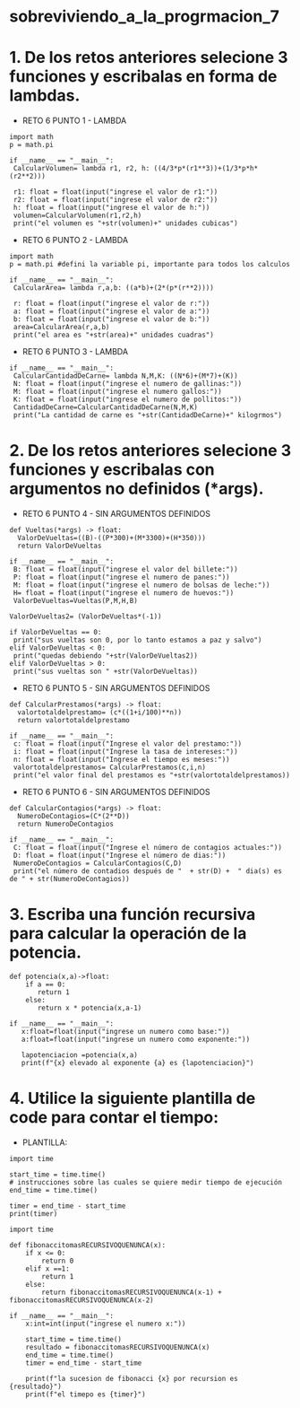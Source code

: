 # sobreviviendo_a_la_progrmacion_7


# 1. De los retos anteriores selecione 3 funciones y escribalas en forma de lambdas.

 - RETO 6 PUNTO 1 - LAMBDA

```pseudocode
import math
p = math.pi 
                            
if __name__ == "__main__":
 CalcularVolumen= lambda r1, r2, h: ((4/3*p*(r1**3))+(1/3*p*h*(r2**2))) 
 
 r1: float = float(input("ingrese el valor de r1:"))
 r2: float = float(input("ingrese el valor de r2:"))
 h: float = float(input("ingrese el valor de h:"))
 volumen=CalcularVolumen(r1,r2,h)
 print("el volumen es "+str(volumen)+" unidades cubicas")

```


 - RETO 6 PUNTO 2 - LAMBDA

```pseudocode
import math
p = math.pi #defini la variable pi, importante para todos los calculos
                            
if __name__ == "__main__":
 CalcularArea= lambda r,a,b: ((a*b)+(2*(p*(r**2))))  
                                    
 r: float = float(input("ingrese el valor de r:"))        
 a: float = float(input("ingrese el valor de a:"))
 b: float = float(input("ingrese el valor de b:"))
 area=CalcularArea(r,a,b)
 print("el area es "+str(area)+" unidades cuadras")

```


 - RETO 6 PUNTO 3 - LAMBDA


```pseudocode
if __name__ == "__main__":
 CalcularCantidadDeCarne= lambda N,M,K: ((N*6)+(M*7)+(K))
 N: float = float(input("ingrese el numero de gallinas:"))
 M: float = float(input("ingrese el numero gallos:"))
 K: float = float(input("ingrese el numero de pollitos:"))
 CantidadDeCarne=CalcularCantidadDeCarne(N,M,K)
 print("La cantidad de carne es "+str(CantidadDeCarne)+" kilogrmos")
```

# 2. De los retos anteriores selecione 3 funciones y escribalas con argumentos no definidos (*args).


 - RETO 6 PUNTO 4 - SIN ARGUMENTOS DEFINIDOS


```pseudocode
def Vueltas(*args) -> float:
  ValorDeVueltas=((B)-((P*300)+(M*3300)+(H*350))) 
  return ValorDeVueltas

if __name__ == "__main__":
 B: float = float(input("ingrese el valor del billete:"))
 P: float = float(input("ingrese el numero de panes:"))
 M: float = float(input("ingrese el numero de bolsas de leche:"))
 H= float = float(input("ingrese el numero de huevos:"))
 ValorDeVueltas=Vueltas(P,M,H,B)

ValorDeVueltas2= (ValorDeVueltas*(-1))

if ValorDeVueltas == 0:
 print("sus vueltas son 0, por lo tanto estamos a paz y salvo")
elif ValorDeVueltas < 0:
 print("quedas debiendo "+str(ValorDeVueltas2))
elif ValorDeVueltas > 0:
 print("sus vueltas son " +str(ValorDeVueltas))

```


 - RETO 6 PUNTO 5 - SIN ARGUMENTOS DEFINIDOS


```pseudocode
def CalcularPrestamos(*args) -> float:
  valortotaldelprestamo= (c*((1+i/100)**n))
  return valortotaldelprestamo

if __name__ == "__main__":
 c: float = float(input("Ingrese el valor del prestamo:"))
 i: float = float(input("Ingrese la tasa de intereses:"))
 n: float = float(input("Ingrese el tiempo es meses:"))
 valortotaldelprestamos= CalcularPrestamos(c,i,n)
 print("el valor final del prestamos es "+str(valortotaldelprestamos))
```


 - RETO 6 PUNTO 6 - SIN ARGUMENTOS DEFINIDOS


```pseudocode
def CalcularContagios(*args) -> float:
  NumeroDeContagios=(C*(2**D))
  return NumeroDeContagios

if __name__ == "__main__":
 C: float = float(input("Ingrese el número de contagios actuales:"))
 D: float = float(input("Ingrese el número de dias:"))
 NumeroDeContagios = CalcularContagios(C,D)
 print("el número de contadios después de "  + str(D) +  " dia(s) es de " + str(NumeroDeContagios))
```


# 3. Escriba una función recursiva para calcular la operación de la potencia.


```pseudocode
def potencia(x,a)->float:
    if a == 0:
       return 1
    else:
       return x * potencia(x,a-1)

if __name__ == "__main__":
   x:float=float(input("ingrese un numero como base:"))
   a:float=float(input("ingrese un numero como exponente:"))
   
   lapotenciacion =potencia(x,a)
   print(f"{x} elevado al exponente {a} es {lapotenciacion}") 
```



# 4. Utilice la siguiente plantilla de code para contar el tiempo:

 - PLANTILLA:


```pseudocode
import time

start_time = time.time()
# instrucciones sobre las cuales se quiere medir tiempo de ejecución
end_time = time.time()

timer = end_time - start_time
print(timer)
```



```pseudocode
import time

def fibonaccitomasRECURSIVOQUENUNCA(x):
    if x <= 0:
        return 0
    elif x ==1:
        return 1
    else:
        return fibonaccitomasRECURSIVOQUENUNCA(x-1) + fibonaccitomasRECURSIVOQUENUNCA(x-2)
    
if __name__ == "__main__":
    x:int=int(input("ingrese el numero x:"))

    start_time = time.time()
    resultado = fibonaccitomasRECURSIVOQUENUNCA(x)
    end_time = time.time()
    timer = end_time - start_time

    print(f"la sucesion de fibonacci {x} por recursion es {resultado}")
    print(f"el timepo es {timer}") 
```




   
